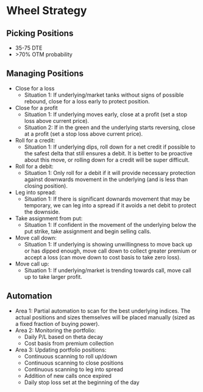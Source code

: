 # Wheel Strategy

## Picking Positions

- 35-75 DTE
- \>70% OTM probability

## Managing Positions

- Close for a loss
  - Situation 1: If underlying/market tanks without signs of possible rebound, close for a loss early to protect position.
- Close for a profit
  - Situation 1: If underlying moves early, close at a profit (set a stop loss above current price).
  - Situation 2: If in the green and the underlying starts reversing, close at a profit (set a stop loss above current price).
- Roll for a credit:
  - Situation 1: If underlying dips, roll down for a net credit if possible to the safest delta that still ensures a debit. It is better to be proactive about this move, or rolling down for a credit will be super difficult.
- Roll for a debit:
  - Situation 1: Only roll for a debit if it will provide necessary protection against downwards movement in the underlying (and is less than closing position).
- Leg into spread:
  - Situation 1: If there is significant downards movement that may be temporary, we can leg into a spread if it avoids a net debit to protect the downside.
- Take assignment from put:
  - Situation 1: If confident in the movement of the underlying below the put strike, take assignment and begin selling calls.
- Move call down:
  - Situation 1: If underlying is showing unwillingness to move back up or has dipped enough, move call down to collect greater premium or accept a loss (can move down to cost basis to take zero loss).
- Move call up:
  - Situation 1: If underlying/market is trending towards call, move call up to take larger profit.

## Automation

- Area 1: Partial automation to scan for the best underlying indices. The actual positions and sizes themselves will be placed manually (sized as a fixed fraction of buying power).
- Area 2: Monitoring the portfolio:
  - Daily P/L based on theta decay
  - Cost basis from premium collection
- Area 3: Updating portfolio positions:
  - Continuous scanning to roll up/down
  - Continuous scanning to close positions
  - Continuous scanning to leg into spread
  - Addition of new calls once expired
  - Daily stop loss set at the beginning of the day